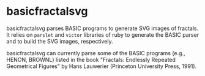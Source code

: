 # basicfractalsvg
basicfractalsvg parses BASIC programs to generate SVG images of fractals. It relies on `parslet` and `victor` libraries of ruby to generate the BASIC parser and to build the SVG images, respectively. 

basicfractalsvg can currently parse some of the BASIC programs (e.g., HENON, BROWNL) listed in the book "Fractals: Endlessly Repeated Geometrical Figures" by Hans Lauwerier (Princeton University Press, 1991).

